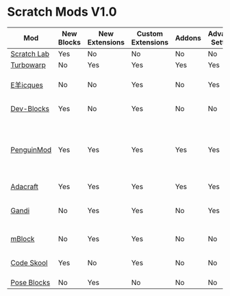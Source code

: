 # Scratch Mods V1.0

| Mod | New Blocks | New Extensions | Custom Extensions | Addons | Advanced Settings| Notes |
|--|--|--|--|--|--|--|
| [Scratch Lab](https://lab.scratch.mit.edu) | Yes | No | No | No | No |  |
| [Turbowarp](https://turbowarp.org/editor) | No | Yes | Yes | Yes | Yes |  |
| [E羊icques](https://sheeptester.github.io/scratch-gui/) | No | No | Yes | No | Yes | Can load custom editor scripts |
| [Dev-Blocks](https://dev-blocks.powerbox1000.repl.co) | Yes | No | Yes | No | No | Can load a project by id |
| [PenguinMod](https://studio.penguinmod.site/editor.html) | Yes | Yes | Yes | Yes | Yes | Make your own Operator and Boolean blocks, New paint editor tools |
| [Adacraft](https://www.adacraft.org/studio/) | Yes | Yes | Yes | Yes | Yes |  |
| [Gandi](https://cocrea.world/gandi) | No | Yes | Yes | No | Yes | Make your own operator blocks, Collaboration |
| [mBlock](https://ide.makeblock.com) | No | Yes | Yes | No | No | Edit in Python |
| [Code Skool](https://ide.codeskool.cc) | Yes | No | Yes | No | No | Edit in Python and Javascript |
| [Pose Blocks](https://playground.raise.mit.edu/create/) | No | Yes | No | No | No |  |
